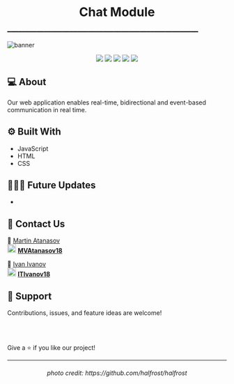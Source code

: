 <h1 align="center"> Chat Module </h1>
━━━━━━━━━━━━━━━━━━━━━━━━━━━━━━━━━━━━━━━━━━━━━━━━━━━━

![banner](https://i.imgur.com/DARb1S2.png)

<p align = "center">
   <img src = "https://img.shields.io/github/languages/count/ITIvanov18/Chat-Module?style=for-the-badge">
   <img src = "https://img.shields.io/github/license/ITIvanov18/Chat-Module?style=for-the-badge">
   <img src = "https://img.shields.io/github/repo-size/ITIvanov18/Chat-Module?style=for-the-badge">
   <img src = "https://img.shields.io/github/languages/top/ITIvanov18/Chat-Module?style=for-the-badge">
   <img src = "https://img.shields.io/github/last-commit/ITIvanov18/Chat-Module?style=for-the-badge">
  </p>

## 💻 About
 
 Our web application enables real-time, bidirectional and event-based communication in real time.
 
       
   
## ⚙️ Built With

- JavaScript
- HTML
- CSS

## 👨🏽‍💻 Future Updates
-


## 📝 Contact Us
📧 [Martin Atanasov](mailto:MVAtanasov18@codingburgas.bg?subject=[GitHub]%20Source%20Han%20Sans)  <br>
<img src="https://i.imgur.com/6SrOpGt.png" width="20" height="20"> [**MVAtanasov18**](https://github.com/mvatanasov18)

📧 [Ivan Ivanov](mailto:ITIvanov18@codingburgas.bg?subject=[GitHub]%20Source%20Han%20Sans) <br>
<img src="https://i.imgur.com/6SrOpGt.png" width="20" height="20"> [**ITIvanov18**](https://github.com/ITIvanov18)


## 🤝 Support

Contributions, issues, and feature ideas are welcome!

<br>
<br>

Give a ⭐️ if you like our project!
<hr>

<h6 align="center"> photo credit: https://github.com/halfrost/halfrost </h6>
